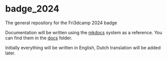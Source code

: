 # badge_2024
The general repository for the Fri3dcamp 2024 badge

Documentation will be written using the [mkdocs](https://www.mkdocs.org/) system as a reference. You can find them in the [docs](docs) folder.

Initially everything will be written in English, Dutch translation will be added later.
